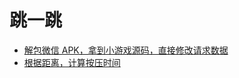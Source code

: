 # 跳一跳

- [解包微信 APK，拿到小游戏源码，直接修改请求数据](https://github.com/zhuweiyou/wxgameHacker)
- [根据距离，计算按压时间](https://github.com/zhuweiyou/wechat_jump_game)
